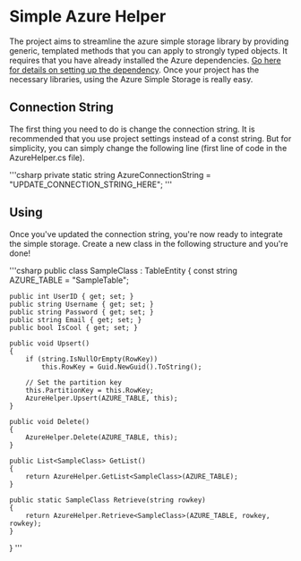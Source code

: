 # Simple Azure Helper
The project aims to streamline the azure simple storage library by providing generic, templated methods that you can apply to strongly typed objects. It requires that you have already installed the Azure dependencies. [Go here for details on setting up the dependency](http://www.nuget.org/packages/WindowsAzure.Storage). Once your project has the necessary libraries, using the Azure Simple Storage is really easy.

## Connection String
The first thing you need to do is change the connection string. It is recommended that you use project settings instead of a const string. But for simplicity, you can simply change the following line (first line of code in the AzureHelper.cs file).

'''csharp
private static string AzureConnectionString = "UPDATE_CONNECTION_STRING_HERE";
'''

## Using
Once you've updated the connection string, you're now ready to integrate the simple storage. Create a new class in the following structure and you're done!

'''csharp
public class SampleClass : TableEntity
{
	const string AZURE_TABLE = "SampleTable";

	public int UserID { get; set; }
	public string Username { get; set; }
	public string Password { get; set; }
	public string Email { get; set; }
	public bool IsCool { get; set; }

	public void Upsert()
	{
		if (string.IsNullOrEmpty(RowKey))
			this.RowKey = Guid.NewGuid().ToString();

		// Set the partition key
		this.PartitionKey = this.RowKey;
		AzureHelper.Upsert(AZURE_TABLE, this);
	}

	public void Delete()
	{
		AzureHelper.Delete(AZURE_TABLE, this);
	}

	public List<SampleClass> GetList()
	{
		return AzureHelper.GetList<SampleClass>(AZURE_TABLE);
	}

	public static SampleClass Retrieve(string rowkey)
	{
		return AzureHelper.Retrieve<SampleClass>(AZURE_TABLE, rowkey, rowkey);
	}
}
'''
